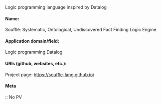 Logic programming language inspired by Datalog

#### Name:
Soufflé: Systematic, Ontological, Undiscovered Fact Finding Logic Engine

#### Application domain/field:
Logic programming
Datalog

#### URIs (github, websites, etc.):
Project page: https://souffle-lang.github.io/

#### Meta
:: No PV